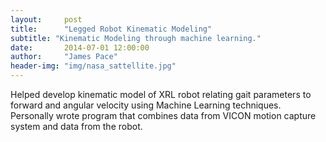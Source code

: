 ```yaml
---
layout:     post
title:      "Legged Robot Kinematic Modeling"
subtitle: "Kinematic Modeling through machine learning."
date:       2014-07-01 12:00:00
author:     "James Pace"
header-img: "img/nasa_sattellite.jpg"
---
```


Helped develop kinematic model of XRL robot relating gait parameters to forward and angular velocity using Machine Learning techniques. Personally wrote program that combines data from VICON motion capture system and data from the robot.
